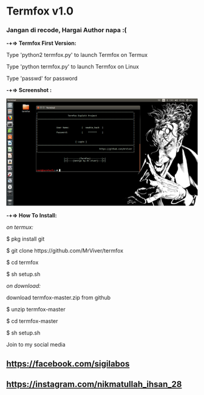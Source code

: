 # Termfox v1.0

### Jangan di recode, Hargai Author napa :(

<b>-+=> Termfox First Version:</b>

Type 'python2 termfox.py' to launch Termfox on Termux

Type 'python termfox.py' to launch Termfox on Linux

Type 'passwd' for password

<b>-+=> Screenshot : </b>

<img src="termfoxScreenshot.png "/>

<b>-+=> How To Install:</b>

<i>on termux:</i>


<p>$ pkg install git</p>
<p>$ git clone https://github.com/MrViver/termfox</p>
<p>$ cd termfox</p>
<p>$ sh setup.sh</p>

<i>on download:</i>

download termfox-master.zip from github

<p>$ unzip termfox-master</p>
<p>$ cd termfox-master</p>
<p>$ sh setup.sh</p>


Join to my social media

## https://facebook.com/sigilabos
## https://instagram.com/nikmatullah_ihsan_28
